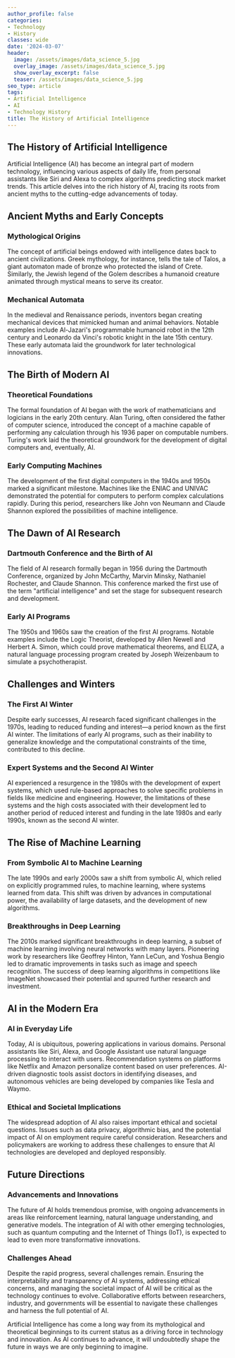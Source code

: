 ```yaml
---
author_profile: false
categories:
- Technology
- History
classes: wide
date: '2024-03-07'
header:
  image: /assets/images/data_science_5.jpg
  overlay_image: /assets/images/data_science_5.jpg
  show_overlay_excerpt: false
  teaser: /assets/images/data_science_5.jpg
seo_type: article
tags:
- Artificial Intelligence
- AI
- Technology History
title: The History of Artificial Intelligence
---
```


## The History of Artificial Intelligence

Artificial Intelligence (AI) has become an integral part of modern technology, influencing various aspects of daily life, from personal assistants like Siri and Alexa to complex algorithms predicting stock market trends. This article delves into the rich history of AI, tracing its roots from ancient myths to the cutting-edge advancements of today.

## Ancient Myths and Early Concepts

### Mythological Origins

The concept of artificial beings endowed with intelligence dates back to ancient civilizations. Greek mythology, for instance, tells the tale of Talos, a giant automaton made of bronze who protected the island of Crete. Similarly, the Jewish legend of the Golem describes a humanoid creature animated through mystical means to serve its creator.

### Mechanical Automata

In the medieval and Renaissance periods, inventors began creating mechanical devices that mimicked human and animal behaviors. Notable examples include Al-Jazari's programmable humanoid robot in the 12th century and Leonardo da Vinci's robotic knight in the late 15th century. These early automata laid the groundwork for later technological innovations.

## The Birth of Modern AI

### Theoretical Foundations

The formal foundation of AI began with the work of mathematicians and logicians in the early 20th century. Alan Turing, often considered the father of computer science, introduced the concept of a machine capable of performing any calculation through his 1936 paper on computable numbers. Turing's work laid the theoretical groundwork for the development of digital computers and, eventually, AI.

### Early Computing Machines

The development of the first digital computers in the 1940s and 1950s marked a significant milestone. Machines like the ENIAC and UNIVAC demonstrated the potential for computers to perform complex calculations rapidly. During this period, researchers like John von Neumann and Claude Shannon explored the possibilities of machine intelligence.

## The Dawn of AI Research

### Dartmouth Conference and the Birth of AI

The field of AI research formally began in 1956 during the Dartmouth Conference, organized by John McCarthy, Marvin Minsky, Nathaniel Rochester, and Claude Shannon. This conference marked the first use of the term "artificial intelligence" and set the stage for subsequent research and development.

### Early AI Programs

The 1950s and 1960s saw the creation of the first AI programs. Notable examples include the Logic Theorist, developed by Allen Newell and Herbert A. Simon, which could prove mathematical theorems, and ELIZA, a natural language processing program created by Joseph Weizenbaum to simulate a psychotherapist.

## Challenges and Winters

### The First AI Winter

Despite early successes, AI research faced significant challenges in the 1970s, leading to reduced funding and interest—a period known as the first AI winter. The limitations of early AI programs, such as their inability to generalize knowledge and the computational constraints of the time, contributed to this decline.

### Expert Systems and the Second AI Winter

AI experienced a resurgence in the 1980s with the development of expert systems, which used rule-based approaches to solve specific problems in fields like medicine and engineering. However, the limitations of these systems and the high costs associated with their development led to another period of reduced interest and funding in the late 1980s and early 1990s, known as the second AI winter.

## The Rise of Machine Learning

### From Symbolic AI to Machine Learning

The late 1990s and early 2000s saw a shift from symbolic AI, which relied on explicitly programmed rules, to machine learning, where systems learned from data. This shift was driven by advances in computational power, the availability of large datasets, and the development of new algorithms.

### Breakthroughs in Deep Learning

The 2010s marked significant breakthroughs in deep learning, a subset of machine learning involving neural networks with many layers. Pioneering work by researchers like Geoffrey Hinton, Yann LeCun, and Yoshua Bengio led to dramatic improvements in tasks such as image and speech recognition. The success of deep learning algorithms in competitions like ImageNet showcased their potential and spurred further research and investment.

## AI in the Modern Era

### AI in Everyday Life

Today, AI is ubiquitous, powering applications in various domains. Personal assistants like Siri, Alexa, and Google Assistant use natural language processing to interact with users. Recommendation systems on platforms like Netflix and Amazon personalize content based on user preferences. AI-driven diagnostic tools assist doctors in identifying diseases, and autonomous vehicles are being developed by companies like Tesla and Waymo.

### Ethical and Societal Implications

The widespread adoption of AI also raises important ethical and societal questions. Issues such as data privacy, algorithmic bias, and the potential impact of AI on employment require careful consideration. Researchers and policymakers are working to address these challenges to ensure that AI technologies are developed and deployed responsibly.

## Future Directions

### Advancements and Innovations

The future of AI holds tremendous promise, with ongoing advancements in areas like reinforcement learning, natural language understanding, and generative models. The integration of AI with other emerging technologies, such as quantum computing and the Internet of Things (IoT), is expected to lead to even more transformative innovations.

### Challenges Ahead

Despite the rapid progress, several challenges remain. Ensuring the interpretability and transparency of AI systems, addressing ethical concerns, and managing the societal impact of AI will be critical as the technology continues to evolve. Collaborative efforts between researchers, industry, and governments will be essential to navigate these challenges and harness the full potential of AI.

Artificial Intelligence has come a long way from its mythological and theoretical beginnings to its current status as a driving force in technology and innovation. As AI continues to advance, it will undoubtedly shape the future in ways we are only beginning to imagine.
